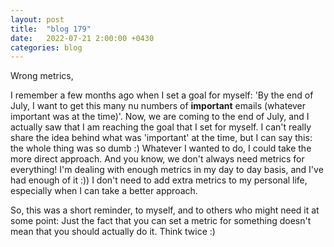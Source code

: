 ```yaml
---
layout: post
title:  "blog 179"
date:   2022-07-21 2:00:00 +0430
categories: blog
---
```


Wrong metrics,

I remember a few months ago when I set a goal for myself: 'By the end of July, I want to get this many nu numbers of **important** emails (whatever important was at the time)'. Now, we are coming to the end of July, and I actually saw that I am reaching the goal that I set for myself. I can't really share the idea behind what was 'important' at the time, but I can say this: the whole thing was so dumb :) Whatever I wanted to do, I could take the more direct approach. And you know, we don't always need metrics for everything! I'm dealing with enough metrics in my day to day basis, and I've had enough of it :)) I don't need to add extra metrics to my personal life, especially when I can take a better approach.

So, this was a short reminder, to myself, and to others who might need it at some point: Just the fact that you can set a metric for something doesn't mean that you should actually do it. Think twice :)
